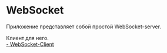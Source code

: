 # WebSocket
Приложение представляет собой простой WebSocket-server. 

Клиент для него.
<br>
<a href="https://github.com/firsovroman/WebSocket-Client">- WebSocket-Client</a>
<br>

